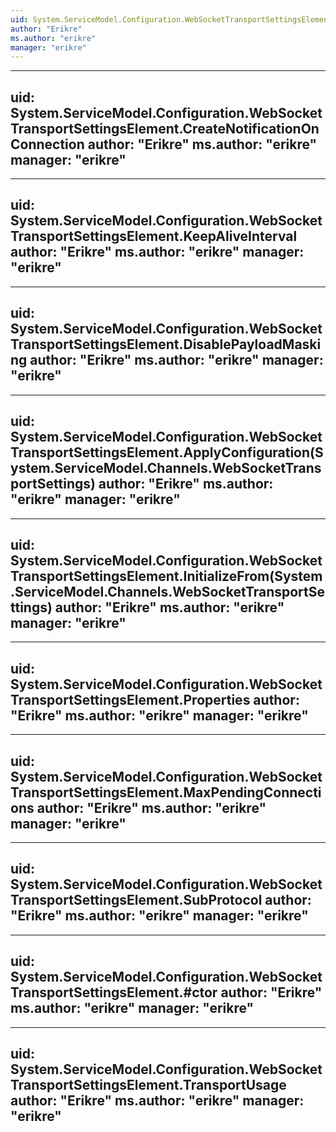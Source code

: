 ```yaml
---
uid: System.ServiceModel.Configuration.WebSocketTransportSettingsElement
author: "Erikre"
ms.author: "erikre"
manager: "erikre"
---
```


---
uid: System.ServiceModel.Configuration.WebSocketTransportSettingsElement.CreateNotificationOnConnection
author: "Erikre"
ms.author: "erikre"
manager: "erikre"
---

---
uid: System.ServiceModel.Configuration.WebSocketTransportSettingsElement.KeepAliveInterval
author: "Erikre"
ms.author: "erikre"
manager: "erikre"
---

---
uid: System.ServiceModel.Configuration.WebSocketTransportSettingsElement.DisablePayloadMasking
author: "Erikre"
ms.author: "erikre"
manager: "erikre"
---

---
uid: System.ServiceModel.Configuration.WebSocketTransportSettingsElement.ApplyConfiguration(System.ServiceModel.Channels.WebSocketTransportSettings)
author: "Erikre"
ms.author: "erikre"
manager: "erikre"
---

---
uid: System.ServiceModel.Configuration.WebSocketTransportSettingsElement.InitializeFrom(System.ServiceModel.Channels.WebSocketTransportSettings)
author: "Erikre"
ms.author: "erikre"
manager: "erikre"
---

---
uid: System.ServiceModel.Configuration.WebSocketTransportSettingsElement.Properties
author: "Erikre"
ms.author: "erikre"
manager: "erikre"
---

---
uid: System.ServiceModel.Configuration.WebSocketTransportSettingsElement.MaxPendingConnections
author: "Erikre"
ms.author: "erikre"
manager: "erikre"
---

---
uid: System.ServiceModel.Configuration.WebSocketTransportSettingsElement.SubProtocol
author: "Erikre"
ms.author: "erikre"
manager: "erikre"
---

---
uid: System.ServiceModel.Configuration.WebSocketTransportSettingsElement.#ctor
author: "Erikre"
ms.author: "erikre"
manager: "erikre"
---

---
uid: System.ServiceModel.Configuration.WebSocketTransportSettingsElement.TransportUsage
author: "Erikre"
ms.author: "erikre"
manager: "erikre"
---
